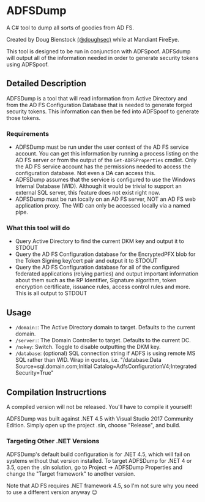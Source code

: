 # ADFSDump

A C# tool to dump all sorts of goodies from AD FS.

Created by Doug Bienstock [(@doughsec)](https://twitter.com/doughsec) while at Mandiant FireEye.

This tool is designed to be run in conjunction with ADFSpoof. ADFSdump will output all of the information needed in order to generate security tokens using ADFSpoof.

## Detailed Description

ADFSDump is a tool that will read information from Active Directory and from the AD FS Configuration Database that is needed to generate forged security tokens. This information can then be fed into ADFSpoof to generate those tokens. 

### Requirements

* ADFSDump must be run under the user context of the AD FS service account. You can get this information by running a process listing on the AD FS server or from the output of the `Get-ADFSProperties` cmdlet. Only the AD FS service account has the permissions needed to access the configuration database. Not even a DA can access this.
* ADFSDump assumes that the service is configured to use the Windows Internal Database (WID). Although it would be trivial to support an external SQL server, this feature does not exist right now.
* ADFSDump must be run locally on an AD FS server, NOT an AD FS web application proxy. The WID can only be accessed locally via a named pipe.

### What this tool will do

* Query Active Directory to find the current DKM key and output it to STDOUT
* Query the AD FS Configuration database for the EncryptedPFX blob for the Token Signing key/cert pair and output it to STDOUT
* Query the AD FS Configuration database for all of the configured federated applications (relying parties) and output important information about them such as the RP Identifier, Signature algorithm, token encryption certificate, issuance rules, access control rules and more. This is all output to STDOUT


## Usage

* `/domain:`: The Active Directory domain to target. Defaults to the current domain.
* `/server:`: The Domain Controller to target. Defaults to the current DC.
* `/nokey`: Switch. Toggle to disable outputting the DKM key.
* `/database`:  (optional) SQL connection string if ADFS is using remote MS SQL rather than WID. Wrap in quotes, i.e. "/database:Data Source=sql.domain.com;Initial Catalog=AdfsConfigurationV4;Integrated Security=True"

## Compilation Instrucrtions

A compiled version will not be released. You'll have to compile it yourself!

 ADFSDump was built against .NET 4.5 with Visual Studio 2017 Community Edition. Simply open up the project .sln, choose "Release", and build.

### Targeting Other .NET Versions

ADFSDump's default build configuration is for .NET 4.5, which will fail on systems without that version installed. To target ADFSDump for .NET 4 or 3.5, open the .sln solution, go to Project -> ADFSDump Properties and change the "Target framework" to another version.

Note that AD FS requires .NET framework 4.5, so I'm not sure why you need to use a different version anyway :wink: